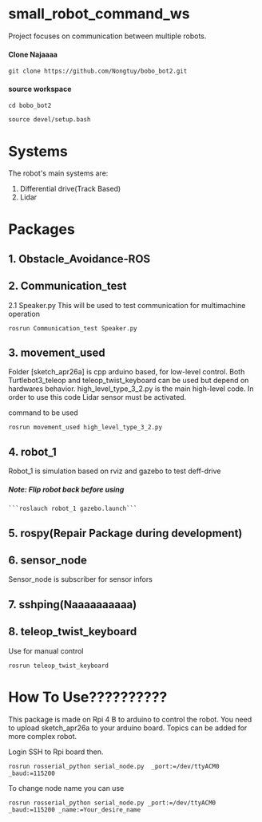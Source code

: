 # small_robot_command_ws
Project focuses on communication between multiple robots.
#### Clone Najaaaa

```git clone https://github.com/Nongtuy/bobo_bot2.git```

#### source workspace

```cd bobo_bot2```

```source devel/setup.bash```
# Systems
The robot's main systems are:
1. Differential drive(Track Based)
2. Lidar
# Packages
## 1. Obstacle_Avoidance-ROS
## 2. Communication_test
 2.1 Speaker.py This will be used to test communication for multimachine operation
 
```rosrun Communication_test Speaker.py```
## 3. movement_used
Folder [sketch_apr26a] is cpp arduino based, for low-level control. Both Turtlebot3_teleop and teleop_twist_keyboard can be used but   depend on hardwares behavior. high_level_type_3_2.py is the main high-level code. In order to use this code Lidar sensor must be activated.

command to be used
    
```rosrun movement_used high_level_type_3_2.py``` 
## 4. robot_1
Robot_1 is simulation based on rviz and gazebo to test deff-drive
##### Note: Flip robot back before using
    ```roslauch robot_1 gazebo.launch```
## 5. rospy(Repair Package during development)

## 6. sensor_node
Sensor_node is subscriber for sensor infors
## 7. sshping(Naaaaaaaaaa)
## 8. teleop_twist_keyboard
Use for manual control

 ```rosrun teleop_twist_keyboard```
 # How To Use??????????
This package is made on Rpi 4 B to arduino to control the robot. You need to upload sketch_apr26a to your arduino board. Topics can be added for more complex robot. 

Login SSH to Rpi board then.

  ```rosrun rosserial_python serial_node.py  _port:=/dev/ttyACM0 _baud:=115200```

  To change node name you can use

```rosrun rosserial_python serial_node.py _port:=/dev/ttyACM0 _baud:=115200 _name:=Your_desire_name```
  
